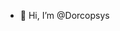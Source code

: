 - 👋 Hi, I’m @Dorcopsys

<!---
Dorcopsys/Dorcopsys is a ✨ special ✨ repository because its `README.md` (this file) appears on your GitHub profile.
You can click the Preview link to take a look at your changes.
--->
